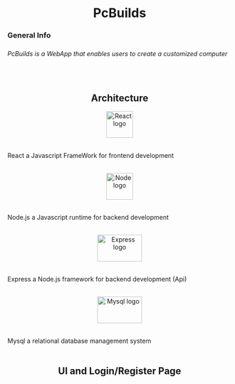 <div align=center>

# PcBuilds

</div>


<h3>General Info<h3>

<h6>PcBuilds is a WebApp that enables users to create a customized computer</h6>

<br>

<div align=center>

## Architecture

</div>

<!-- react -->

<div align=center>
<img alt='React logo' src='https://avatars.githubusercontent.com/u/6412038?s=280&v=4' width='60' height='60'>
</div>
<br>

React a Javascript FrameWork for frontend development
<br>
<br>

<!-- nodejs -->

<div align=center>
<img alt='Node logo' src='https://nodejs.org/static/images/logo.svg' width='60' height='60'>
</div>
<br>

Node.js a Javascript runtime for backend development 
<br>
<br>

<!-- Express -->

<div align=center>
<img alt='Express logo' src='https://expressjs.com/images/express-facebook-share.png' width='100' height='60'>
</div>
<br>

Express a Node.js framework for backend development (Api)
<br>
<br>

<!-- mysql -->

<div align=center>
<img alt='Mysql logo' src='https://www.mysql.com/common/logos/logo-mysql-170x115.png' width='100' height='60'>
</div>
<br>

Mysql a relational database management system
<br>
<br>

<div align=center>

## UI and Login/Register Page

</div>






